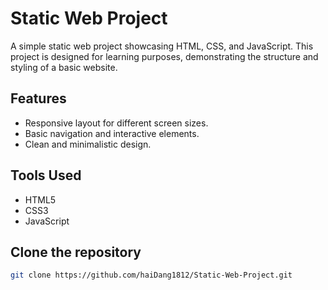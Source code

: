 # Static Web Project

A simple static web project showcasing HTML, CSS, and JavaScript. This project is designed for learning purposes, demonstrating the structure and styling of a basic website.

## Features

- Responsive layout for different screen sizes.
- Basic navigation and interactive elements.
- Clean and minimalistic design.

## Tools Used

- HTML5
- CSS3
- JavaScript 

## Clone the repository
   ```bash
   git clone https://github.com/haiDang1812/Static-Web-Project.git

